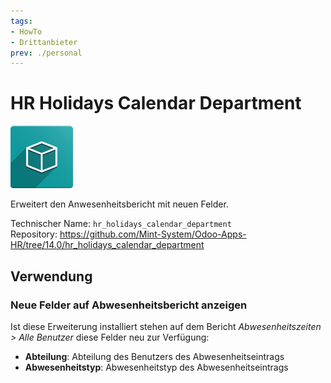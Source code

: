 ```yaml
---
tags:
- HowTo
- Drittanbieter
prev: ./personal
---
```

# HR Holidays Calendar Department
![icon_oms_box](assets/icon_oms_box.png)

Erweitert den Anwesenheitsbericht mit neuen Felder.

Technischer Name: `hr_holidays_calendar_department`\
Repository: <https://github.com/Mint-System/Odoo-Apps-HR/tree/14.0/hr_holidays_calendar_department>

## Verwendung

### Neue Felder auf Abwesenheitsbericht anzeigen

Ist diese Erweiterung installiert stehen auf dem Bericht *Abwesenheitszeiten > Alle Benutzer* diese Felder neu zur Verfügung:
* **Abteilung**: Abteilung des Benutzers des Abwesenheitseintrags
* **Abwesenheitstyp**: Abwesenheitstyp des Abwesenheitseintrags